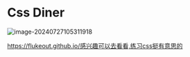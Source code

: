 # Css Diner

![image-20240727105311918](https://p.ipic.vip/e2bbg7.png)

https://flukeout.github.io/感兴趣可以去看看,练习css挺有意思的
